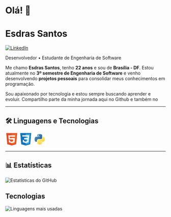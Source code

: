 # Olá! 👋


# Esdras Santos



[![LinkedIn](https://img.shields.io/badge/LinkedIn-blue?logo=linkedin&logoColor=white)](https://www.linkedin.com/in/esdrassantin/)

Desenvolvedor • Estudante de Engenharia de Software

Me chamo **Esdras Santos**, tenho **22 anos** e sou de **Brasília - DF**. Estou atualmente no **3º semestre de Engenharia de Software** e venho desenvolvendo **projetos pessoais** para consolidar meus conhecimentos em programação. 

Sou apaixonado por tecnologia e estou sempre buscando aprender e evoluir. Compartilho parte da minha jornada aqui no Github e também no



---

## 🛠️ Linguagens e Tecnologias

<p align="left">
  <img src="https://raw.githubusercontent.com/devicons/devicon/master/icons/html5/html5-original.svg" alt="html5" width="40" height="40"/>
  <img src="https://raw.githubusercontent.com/devicons/devicon/master/icons/css3/css3-original.svg" alt="css3" width="40" height="40"/>
  <img src="https://raw.githubusercontent.com/devicons/devicon/master/icons/python/python-original.svg" alt="python" width="40" height="40"/>
</p>

---

## 📊 Estatísticas
![Estatísticas do GitHub](https://github-readme-stats.vercel.app/api?username=esdras-dev&show_icons=true&theme=radical)

## Tecnologias
![Linguagens mais usadas](https://github-readme-stats.vercel.app/api/top-langs/?username=esdras-dev&layout=compact&theme=radical)
